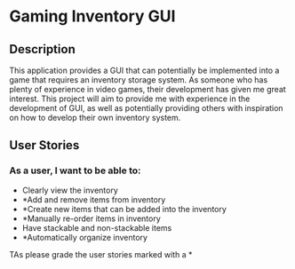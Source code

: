 # **Gaming Inventory GUI**

## Description
This application provides a GUI that can potentially be 
implemented into a game that requires an inventory storage 
system. As someone who has plenty of experience in video games,
their development has given me great interest. This project 
will aim to provide me with experience in the development of
GUI, as well as potentially providing others with inspiration
on how to develop their own inventory system.

## User Stories
### As a user, I want to be able to:

- Clearly view the inventory
- *Add and remove items from inventory
- *Create new items that can be added into the inventory
- *Manually re-order items in inventory
- Have stackable and non-stackable items
- *Automatically organize inventory 

TAs please grade the user stories marked with a *
